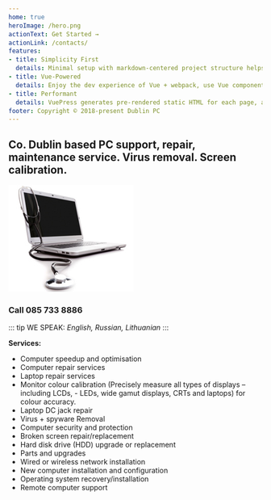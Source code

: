 ```yaml
---
home: true
heroImage: /hero.png
actionText: Get Started →
actionLink: /contacts/
features:
- title: Simplicity First
  details: Minimal setup with markdown-centered project structure helps you focus on writing.
- title: Vue-Powered
  details: Enjoy the dev experience of Vue + webpack, use Vue components in markdown, and develop custom themes with Vue.
- title: Performant
  details: VuePress generates pre-rendered static HTML for each page, and runs as an SPA once a page is loaded.
footer: Copyright © 2018-present Dublin PC
---
```




## Co. Dublin based PC support, repair, maintenance service. Virus removal. Screen calibration.
![Computer repair](./img/laptop-repair.jpg)


### Call 085 733 8886
::: tip WE SPEAK:
*English, Russian, Lithuanian*
:::


**Services:**

- Computer speedup and optimisation
- Computer repair services
- Laptop repair services
- Monitor colour calibration (Precisely measure all types of displays – including LCDs, - LEDs, wide gamut displays, CRTs and laptops) for colour accuracy.
- Laptop DC jack repair
- Virus + spyware Removal
- Computer security and protection
- Broken screen repair/replacement
- Hard disk drive (HDD) upgrade or replacement
- Parts and upgrades
- Wired or wireless network installation
- New computer installation and configuration
- Operating system recovery/installation
- Remote computer support